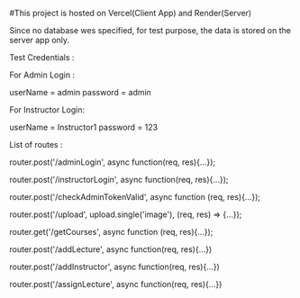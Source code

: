 #This project is hosted on Vercel(Client App) and Render(Server)

Since no database wes specified, for test purpose, the data is stored on the server app only.

Test Credentials : 

For Admin Login : 

userName = admin
password = admin

For Instructor Login:

userName = Instructor1
password = 123




List of routes :

router.post('/adminLogin', async function(req, res){...});

  router.post('/instructorLogin', async function(req, res){...});

  router.post('/checkAdminTokenValid', async function (req, res){...});

router.post('/upload', upload.single('image'), (req, res) => {...});

  router.get('/getCourses', async function (req, res){...});

  router.post('/addLecture', async function(req, res){...})

  router.post('/addInstructor', async function(req, res){...})

  router.post('/assignLecture', async function(req, res){...})
